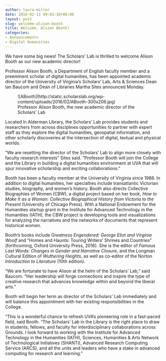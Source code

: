 ```yaml
---
author: laura-miller
date: 2016-02-11 09:03:10+00:00
layout: post
slug: welcome-alison-booth
title: Welcome, Alison Booth!
categories:
- Announcements
- Digital Humanities
---
```


We have some big news! The Scholars' Lab is thrilled to welcome Alison Booth as our new academic director!




Professor Alison Booth, a Department of English faculty member and a preeminent scholar of digital humanities, has been appointed academic director of the University of Virginia’s Scholars’ Lab, Arts & Sciences Dean Ian Baucom and Dean of Libraries Martha Sites announced Monday.

<figure>
  ![ABooth](http://static.scholarslab.org/wp-content/uploads/2016/02/ABooth-300x206.jpg)
  <figcaption>
 Professor Alison Booth, the new academic director of the Scholars’ Lab
</figcaption>

</figure>




Located in Alderman Library, the Scholars’ Lab provides students and researchers from across disciplines opportunities to partner with expert staff as they explore the digital humanities, geospatial information, and other scholarly discoveries at the intersection of digital, textual and physical worlds.

“We are resetting the director of the Scholars’ Lab to align more closely with faculty research interests” Sites said. “Professor Booth will join the College and the Library in building a digital humanities environment at UVA that will spur innovative scholarship and exciting collaborations.”

Booth has been a faculty member at the University of Virginia since 1986. In addition to digital humanities, her specialties include transatlantic Victorian studies, biography, and women’s history. Booth also directs Collective Biographies of Women (CBW), a digital project based on her book, _How to Make It as a Woman: Collective Biographical History from Victoria to the Present_ (University of Chicago Press). With a National Endowment for the Humanities startup grant in the Institute for Advanced Technology in the Humanities (IATH), the CBW project is developing tools and visualizations for analyzing the narratives and the networks of documents that represent historical women.

Booth’s books include _Greatness Engendered: George Eliot and Virginia Woolf_ and “Homes and Haunts: Touring Writers’ Shrines and Countries” (forthcoming, Oxford University Press, 2016). She is the editor of _Famous Last Words: Changes in Gender and Narrative Closure_, and the Longman Cultural Edition of _Wuthering Heights_, as well as co-editor of the Norton _Introduction to Literature_ (10th edition).




“We are fortunate to have Alison at the helm of the Scholars’ Lab,” said Baucom. “Her leadership will forge connections and inspire the type of creative research that advances knowledge within and beyond the liberal arts.”

Booth will begin her term as director of the Scholars’ Lab immediately and will balance this appointment with her existing responsibilities in the College.

“This is a wonderful chance to refresh UVA’s pioneering role in a fast-paced field, said Booth. “The Scholars’ Lab in the Library is the right place to draw in students, fellows, and faculty for interdisciplinary collaborations across Grounds. I look forward to working with the Institute for Advanced Technology in the Humanities (IATH), Sciences, Humanities & Arts Network of Technological Initiatives (SHANTI), Advanced Research Computing Service (ARCS), and all the units and leaders who have a stake in advanced computing for research and learning.”





